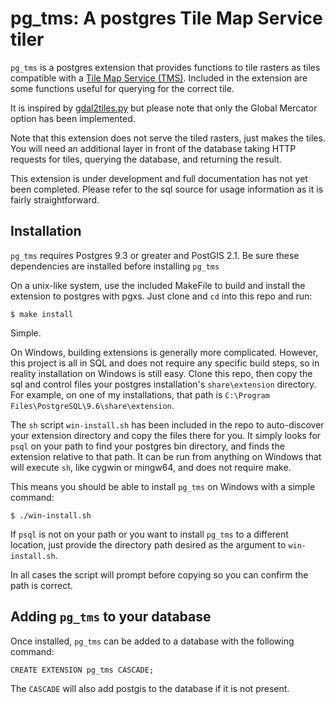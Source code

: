pg_tms: A postgres Tile Map Service tiler
=========================================

`pg_tms` is a postgres extension that provides functions
to tile rasters as tiles compatible with a
[Tile Map Service (TMS)](https://wiki.osgeo.org/wiki/Tile_Map_Service_Specification).
Included in the extension are some functions useful
for querying for the correct tile.

It is inspired by [gdal2tiles.py](https://github.com/OSGeo/gdal/blob/master/gdal/swig/python/scripts/gdal2tiles.py)
but please note that only the Global Mercator option has been
implemented.

Note that this extension does not serve the tiled
rasters, just makes the tiles. You will need an additional
layer in front of the database taking HTTP requests for
tiles, querying the database, and returning the result.

This extension is under development and full documentation
has not yet been completed. Please refer to the sql source
for usage information as it is fairly straightforward.


Installation
------------

`pg_tms` requires Postgres 9.3 or greater and PostGIS 2.1.
Be sure these dependencies are installed before installing `pg_tms` 

On a unix-like system, use the included MakeFile to build
and install the extension to postgres with pgxs. Just clone
and `cd` into this repo and run:

```
$ make install
```

Simple.

On Windows, building extensions is generally more complicated.
However, this project is all in SQL and does not require any
specific build steps, so in reality installation on Windows is
still easy. Clone this repo, then copy the sql and control files
your postgres installation's `share\extension` directory.
For example, on one of my installations,
that path is `C:\Program Files\PostgreSQL\9.6\share\extension`.

The `sh` script `win-install.sh` has been included in the repo
to auto-discover your extension directory and copy the files
there for you. It simply looks for `psql` on your path to find
your postgres bin directory, and finds the extension relative
to that path. It can be run from anything on Windows that will
execute `sh`, like cygwin or mingw64, and does not require make.

This means you should be able to install `pg_tms` on Windows with
a simple command:

```
$ ./win-install.sh
```

If `psql` is not on your path or you want to install `pg_tms` to a
different location, just provide the directory path desired as
the argument to `win-install.sh`.

In all cases the script will prompt before copying so you can
confirm the path is correct.


Adding `pg_tms` to your database
------------------------------

Once installed, `pg_tms` can be added to a database
with the following command:

```
CREATE EXTENSION pg_tms CASCADE;
```

The `CASCADE` will also add postgis to the database if
it is not present.
